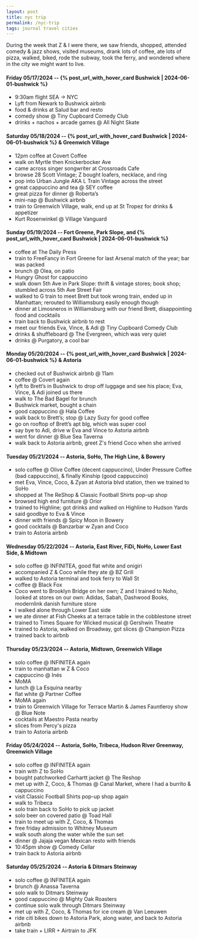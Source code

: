 ```yaml
---
layout: post
title: nyc trip
permalink: /nyc-trip
tags: journal travel cities
---
```


During the week that Z & I were there, we saw friends, shopped, attended comedy & jazz shows, visited museums, drank lots of coffee, ate lots of pizza, walked, biked, rode the subway, took the ferry, and wondered where in the city we might want to live.

<!--more-->

#### Friday 05/17/2024 -- {% post_url_with_hover_card Bushwick | 2024-06-01-bushwick %}

- 9:30am flight SEA -> NYC
- Lyft from Newark to Bushwick airbnb
- food & drinks at Salud bar and resto
- comedy show @ Tiny Cupboard Comedy Club
- drinks + nachos + arcade games @ All Night Skate

#### Saturday 05/18/2024 -- {% post_url_with_hover_card Bushwick | 2024-06-01-bushwick %} & Greenwich Village

- 12pm coffee at Covert Coffee
- walk on Myrtle then Knickerbocker Ave
- came across singer songwriter at Crossroads Cafe
- browse 28 Scott Vintage; Z bought loafers, necklace, and ring
- pop into Urban Jungle AKA L Train Vintage across the street
- great cappuccino and tea @ SEY coffee
- great pizza for dinner @ Roberta’s
- mini-nap @ Bushwick airbnb
- train to Greenwich Village, walk, end up at St Tropez for drinks & appetizer
- Kurt Rosenwinkel @ Village Vanguard

#### Sunday 05/19/2024 -- Fort Greene, Park Slope, and {% post_url_with_hover_card Bushwick | 2024-06-01-bushwick %}

- coffee at The Daily Press
- train to FreeFancy in Fort Greene for last Arsenal match of the year; bar was packed
- brunch @ Olea, on patio
- Hungry Ghost for cappuccino
- walk down 5th Ave in Park Slope: thrift & vintage stores; book shop; stumbled across 5th Ave Street Fair
- walked to G train to meet Brett but took wrong train, ended up in Manhattan; rerouted to Williamsburg easily enough though
- dinner at Limosneros in Williamsburg with our friend Brett, disappointing food and cocktails
- train back to Bushwick airbnb to rest
- meet our friends Eva, Vince, & Adi @ Tiny Cupboard Comedy Club
- drinks & shuffleboard @ The Evergreen, which was very quiet
- drinks @ Purgatory, a cool bar

#### Monday 05/20/2024 -- {% post_url_with_hover_card Bushwick | 2024-06-01-bushwick %} & Astoria

- checked out of Bushwick airbnb @ 11am
- coffee @ Covert again
- lyft to Brett’s in Bushwick to drop off luggage and see his place; Eva, Vince, & Adi joined us there
- walk to The Bad Bagel for brunch
- Bushwick market, bought a chain
- good cappuccino @ Hala Coffee
- walk back to Brett’s; stop @ Lazy Suzy for good coffee
- go on rooftop of Brett’s apt blg, which was super cool
- say bye to Adi, drive w Eva and Vince to Astoria airbnb
- went for dinner @ Blue Sea Taverna
- walk back to Astoria airbnb, greet Z's friend Coco when she arrived

#### Tuesday 05/21/2024 -- Astoria, SoHo, The High Line, & Bowery

- solo coffee @ Olive Coffee (decent cappuccino), Under Pressure Coffee (bad cappuccino), & finally Kinship (good cappuccino)
- met Eva, Vince, Coco, & Zyan at Astoria blvd station, then we trained to SoHo
- shopped at The ReShop & Classic Football Shirts pop-up shop
- browsed high end furniture @ Orior
- trained to Highline; got drinks and walked on Highline to Hudson Yards
- said goodbye to Eva & Vince
- dinner with friends @ Spicy Moon in Bowery
- good cocktails @ Banzarbar w Zyan and Coco
- train to Astoria airbnb

#### Wednesday 05/22/2024 -- Astoria, East River, FiDi, NoHo, Lower East Side, & Midtown

- solo coffee @ INFINITEA, good flat white and onigiri
- accompanied Z & Coco while they ate @ BZ Grill
- walked to Astoria terminal and took ferry to Wall St
- coffee @ Black Fox
- Coco went to Brooklyn Bridge on her own; Z and I trained to Noho, looked at stores on our own: Adidas, Sabah, Dashwood Books, modernlink danish furniture store
- I walked alone through Lower East side
- we ate dinner at Fish Cheeks at a terrace table in the cobblestone street
- trained to Times Square for Wicked musical @ Gershwin Theatre
- trained to Astoria, walked on Broadway, got slices @ Champion Pizza
- trained back to airbnb

#### Thursday 05/23/2024 -- Astoria, Midtown, Greenwich Village

- solo coffee @ INFINITEA again
- train to manhattan w Z & Coco
- cappuccino @ Inés
- MoMA
- lunch @ La Esquina nearby
- flat white @ Partner Coffee
- MoMA again
- train to Greenwich Village for Terrace Martin & James Fauntleroy show @ Blue Note
- cocktails at Maestro Pasta nearby
- slices from Percy's pizza
- train to Astoria airbnb

#### Friday 05/24/2024 -- Astoria, SoHo, Tribeca, Hudson River Greenway, Greenwich Village

- solo coffee @ INFINITEA again
- train with Z to SoHo
- bought patchworked Carhartt jacket @ The Reshop
- met up with Z, Coco, & Thomas @ Canal Market, where I had a burrito & cappuccino
- visit Classic Football Shirts pop-up shop again
- walk to Tribeca
- solo train back to SoHo to pick up jacket
- solo beer on covered patio @ Toad Hall
- train to meet up with Z, Coco, & Thomas
- free friday admission to Whitney Museum
- walk south along the water while the sun set
- dinner @ Jajaja vegan Mexican resto with friends
- 10:45pm show @ Comedy Cellar
- train back to Astoria airbnb

#### Saturday 05/25/2024 -- Astoria & Ditmars Steinway

- solo coffee @ INFINITEA again
- brunch @ Anassa Taverna
- solo walk to Ditmars Steinway
- good cappuccino @ Mighty Oak Roasters
- continue solo walk through Ditmars Steinway
- met up with Z, Coco, & Thomas for ice cream @ Van Leeuwen
- ride citi bikes down to Astoria Park, along water, and back to Astoria airbnb
- take train + LIRR + Airtrain to JFK